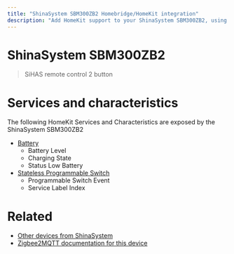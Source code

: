 ```yaml
---
title: "ShinaSystem SBM300ZB2 Homebridge/HomeKit integration"
description: "Add HomeKit support to your ShinaSystem SBM300ZB2, using Homebridge, Zigbee2MQTT and homebridge-z2m."
---
```

<!---
This file has been GENERATED using src/docgen/docgen.ts
DO NOT EDIT THIS FILE MANUALLY!
-->
# ShinaSystem SBM300ZB2
> SiHAS remote control 2 button


# Services and characteristics
The following HomeKit Services and Characteristics are exposed by
the ShinaSystem SBM300ZB2

* [Battery](../../battery.md)
  * Battery Level
  * Charging State
  * Status Low Battery
* [Stateless Programmable Switch](../../action.md)
  * Programmable Switch Event
  * Service Label Index


# Related
* [Other devices from ShinaSystem](../index.md#shinasystem)
* [Zigbee2MQTT documentation for this device](https://www.zigbee2mqtt.io/devices/SBM300ZB2.html)